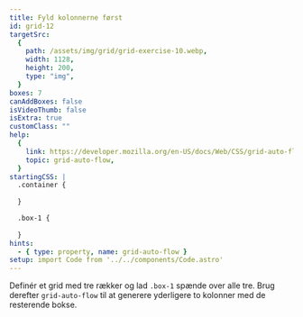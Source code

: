 ```yaml
---
title: Fyld kolonnerne først
id: grid-12
targetSrc:
  {
    path: /assets/img/grid/grid-exercise-10.webp,
    width: 1128,
    height: 200,
    type: "img",
  }
boxes: 7
canAddBoxes: false
isVideoThumb: false
isExtra: true
customClass: ""
help:
  {
    link: https://developer.mozilla.org/en-US/docs/Web/CSS/grid-auto-flow,
    topic: grid-auto-flow,
  }
startingCSS: |
  .container {
    
  }

  .box-1 {
    
  }
hints:
  - { type: property, name: grid-auto-flow }
setup: import Code from '../../components/Code.astro'
---
```


Definér et grid med tre rækker og lad <Code type="selector">.box-1</Code> spænde over alle tre. Brug derefter `grid-auto-flow` til at generere yderligere to kolonner med de resterende bokse.
